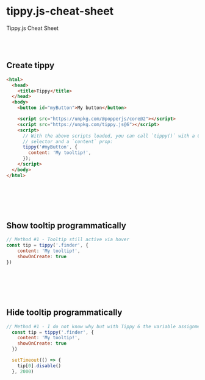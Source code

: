 # tippy.js-cheat-sheet
Tippy.js Cheat Sheet


<br><br>

## Create tippy
```html
<html>
  <head>
    <title>Tippy</title>
  </head>
  <body>
    <button id="myButton">My button</button>

    <script src="https://unpkg.com/@popperjs/core@2"></script>
    <script src="https://unpkg.com/tippy.js@6"></script>
    <script>
      // With the above scripts loaded, you can call `tippy()` with a CSS
      // selector and a `content` prop:
      tippy('#myButton', {
        content: 'My tooltip!',
      });
    </script>
  </body>
</html>
```





<br><br><br><br>

## Show tooltip programmatically
```javascript
// Method #1 - Tooltip still active via hover 
const tip = tippy('.finder', {
    content: 'My tooltip!',
    showOnCreate: true
})
```


<br><br><br><br>

## Hide tooltip programmatically
```javascript
// Method #1 - I do not know why but with Tippy 6 the variable assignment of tippy() gets into an array. So we must use tip[0]
  const tip = tippy('.finder', {
    content: 'My tooltip!',
    showOnCreate: true
  })

  setTimeout(() => {
    tip[0].disable()
  }, 2000)
```
